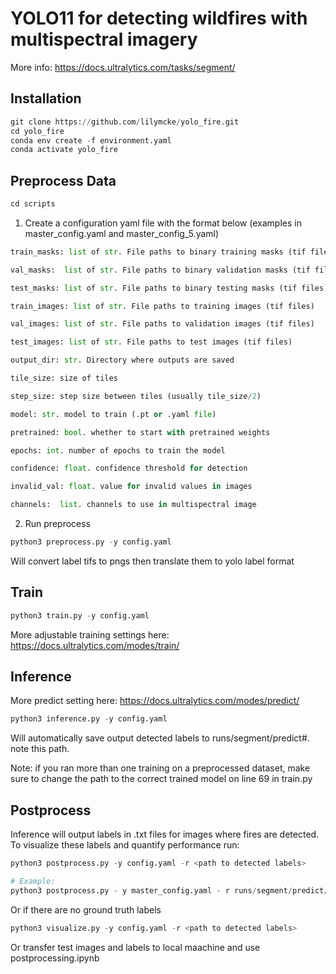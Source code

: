 # YOLO11 for detecting wildfires with multispectral imagery
More info: https://docs.ultralytics.com/tasks/segment/

## Installation

```python
git clone https://github.com/lilymcke/yolo_fire.git
cd yolo_fire
conda env create -f environment.yaml
conda activate yolo_fire
```

## Preprocess Data


```python
cd scripts
```

1. Create a configuration yaml file with the format below (examples in master_config.yaml and master_config_5.yaml)


```python
train_masks: list of str. File paths to binary training masks (tif files)

val_masks:  list of str. File paths to binary validation masks (tif files)

test_masks: list of str. File paths to binary testing masks (tif files)

train_images: list of str. File paths to training images (tif files)

val_images: list of str. File paths to validation images (tif files)

test_images: list of str. File paths to test images (tif files)

output_dir: str. Directory where outputs are saved

tile_size: size of tiles

step_size: step size between tiles (usually tile_size/2)

model: str. model to train (.pt or .yaml file)

pretrained: bool. whether to start with pretrained weights

epochs: int. number of epochs to train the model

confidence: float. confidence threshold for detection

invalid_val: float. value for invalid values in images

channels:  list. channels to use in multispectral image
```

2. Run preprocess


```python
python3 preprocess.py -y config.yaml
```

Will convert label tifs to pngs then translate them to yolo label format

## Train


```python
python3 train.py -y config.yaml
```

More adjustable training settings here: https://docs.ultralytics.com/modes/train/

## Inference

More predict setting here: https://docs.ultralytics.com/modes/predict/


```python
python3 inference.py -y config.yaml
```

Will automatically save output detected labels to runs/segment/predict#. note this path.

Note: if you ran more than one training on a preprocessed dataset, make sure to change the path to the correct trained model on line 69 in train.py

## Postprocess
Inference will output labels in .txt files for images where fires are detected. To visualize these labels and quantify performance run:


```python
python3 postprocess.py -y config.yaml -r <path to detected labels>

# Example:
python3 postprocess.py - y master_config.yaml - r runs/segment/predict/labels
```

Or if there are no ground truth labels


```python
python3 visualize.py -y config.yaml -r <path to detected labels>
```

Or transfer test images and labels to local maachine and use postprocessing.ipynb
